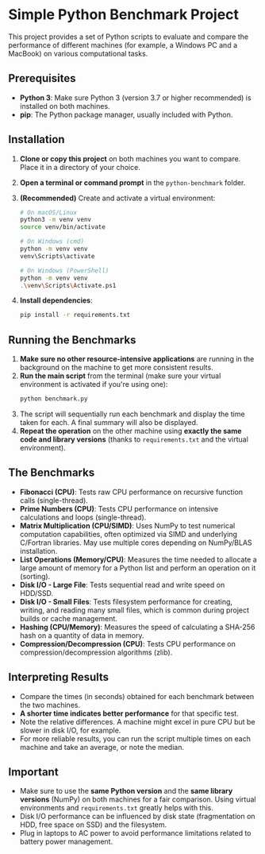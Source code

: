# Simple Python Benchmark Project

This project provides a set of Python scripts to evaluate and compare the performance of different machines (for example, a Windows PC and a MacBook) on various computational tasks.

## Prerequisites

- **Python 3**: Make sure Python 3 (version 3.7 or higher recommended) is installed on both machines.
- **pip**: The Python package manager, usually included with Python.

## Installation

1.  **Clone or copy this project** on both machines you want to compare. Place it in a directory of your choice.
2.  **Open a terminal or command prompt** in the `python-benchmark` folder.
3.  **(Recommended)** Create and activate a virtual environment:

    ```bash
    # On macOS/Linux
    python3 -m venv venv
    source venv/bin/activate

    # On Windows (cmd)
    python -m venv venv
    venv\Scripts\activate

    # On Windows (PowerShell)
    python -m venv venv
    .\venv\Scripts\Activate.ps1
    ```

4.  **Install dependencies**:
    ```bash
    pip install -r requirements.txt
    ```

## Running the Benchmarks

1.  **Make sure no other resource-intensive applications** are running in the background on the machine to get more consistent results.
2.  **Run the main script** from the terminal (make sure your virtual environment is activated if you're using one):
    ```bash
    python benchmark.py
    ```
3.  The script will sequentially run each benchmark and display the time taken for each. A final summary will also be displayed.
4.  **Repeat the operation** on the other machine using **exactly the same code and library versions** (thanks to `requirements.txt` and the virtual environment).

## The Benchmarks

- **Fibonacci (CPU)**: Tests raw CPU performance on recursive function calls (single-thread).
- **Prime Numbers (CPU)**: Tests CPU performance on intensive calculations and loops (single-thread).
- **Matrix Multiplication (CPU/SIMD)**: Uses NumPy to test numerical computation capabilities, often optimized via SIMD and underlying C/Fortran libraries. May use multiple cores depending on NumPy/BLAS installation.
- **List Operations (Memory/CPU)**: Measures the time needed to allocate a large amount of memory for a Python list and perform an operation on it (sorting).
- **Disk I/O - Large File**: Tests sequential read and write speed on HDD/SSD.
- **Disk I/O - Small Files**: Tests filesystem performance for creating, writing, and reading many small files, which is common during project builds or cache management.
- **Hashing (CPU/Memory)**: Measures the speed of calculating a SHA-256 hash on a quantity of data in memory.
- **Compression/Decompression (CPU)**: Tests CPU performance on compression/decompression algorithms (zlib).

## Interpreting Results

- Compare the times (in seconds) obtained for each benchmark between the two machines.
- **A shorter time indicates better performance** for that specific test.
- Note the relative differences. A machine might excel in pure CPU but be slower in disk I/O, for example.
- For more reliable results, you can run the script multiple times on each machine and take an average, or note the median.

## Important

- Make sure to use the **same Python version** and the **same library versions** (NumPy) on both machines for a fair comparison. Using virtual environments and `requirements.txt` greatly helps with this.
- Disk I/O performance can be influenced by disk state (fragmentation on HDD, free space on SSD) and the filesystem.
- Plug in laptops to AC power to avoid performance limitations related to battery power management.
